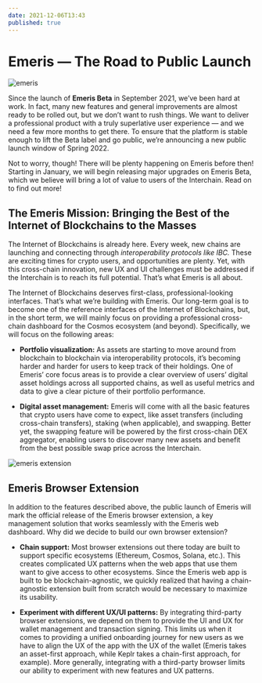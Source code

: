 ```yaml
---
date: 2021-12-06T13:43
published: true
---
```


# Emeris — The Road to Public Launch

![emeris](emeris.png)

Since the launch of **Emeris Beta** in September 2021, we’ve been hard at work. In fact, many new features and general improvements are almost ready to be rolled out, but we don’t want to rush things. We want to deliver a professional product with a truly superlative user experience — and we need a few more months to get there. To ensure that the platform is stable enough to lift the Beta label and go public, we’re announcing a new public launch window of Spring 2022.

Not to worry, though! There will be plenty happening on Emeris before then! Starting in January, we will begin releasing major upgrades on Emeris Beta, which we believe will bring a lot of value to users of the Interchain. Read on to find out more!

## The Emeris Mission: Bringing the Best of the Internet of Blockchains to the Masses

The Internet of Blockchains is already here. Every week, new chains are launching and connecting through _interoperability protocols like IBC._ These are exciting times for crypto users, and opportunities are plenty. Yet, with this cross-chain innovation, new UX and UI challenges must be addressed if the Interchain is to reach its full potential. That’s what Emeris is all about.

The Internet of Blockchains deserves first-class, professional-looking interfaces. That’s what we’re building with Emeris. Our long-term goal is to become one of the reference interfaces of the Internet of Blockchains, but, in the short term, we will mainly focus on providing a professional cross-chain dashboard for the Cosmos ecosystem (and beyond). Specifically, we will focus on the following areas:

- **Portfolio visualization:** As assets are starting to move around from blockchain to blockchain via interoperability protocols, it’s becoming harder and harder for users to keep track of their holdings. One of Emeris’ core focus areas is to provide a clear overview of users’ digital asset holdings across all supported chains, as well as useful metrics and data to give a clear picture of their portfolio performance.

- **Digital asset management:** Emeris will come with all the basic features that crypto users have come to expect, like asset transfers (including cross-chain transfers), staking (when applicable), and swapping. Better yet, the swapping feature will be powered by the first cross-chain DEX aggregator, enabling users to discover many new assets and benefit from the best possible swap price across the Interchain.

![emeris extension](emeris-extension.png)

## Emeris Browser Extension

In addition to the features described above, the public launch of Emeris will mark the official release of the Emeris browser extension, a key management solution that works seamlessly with the Emeris web dashboard. Why did we decide to build our own browser extension?

- **Chain support:** Most browser extensions out there today are built to support specific ecosystems (Ethereum, Cosmos, Solana, etc.). This creates complicated UX patterns when the web apps that use them want to give access to other ecosystems. Since the Emeris web app is built to be blockchain-agnostic, we quickly realized that having a chain-agnostic extension built from scratch would be necessary to maximize its usability.

- **Experiment with different UX/UI patterns:** By integrating third-party browser extensions, we depend on them to provide the UI and UX for wallet management and transaction signing. This limits us when it comes to providing a unified onboarding journey for new users as we have to align the UX of the app with the UX of the wallet (Emeris takes an asset-first approach, while Keplr takes a chain-first approach, for example). More generally, integrating with a third-party browser limits our ability to experiment with new features and UX patterns.